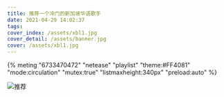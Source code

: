 ```yaml
---
title: 推荐一个冷门的新加坡华语歌手
date: 2021-04-29 14:02:37
tags:
cover_index: /assets/xbl1.jpg
cover_detail: /assets/banner.jpg
cover: /assets/xbl1.jpg
---
```



{% meting "6733470472" "netease" "playlist" "theme:#FF4081" "mode:circulation" "mutex:true" "listmaxheight:340px" "preload:auto" %}

![推荐](/assets/xbl1.jpg)